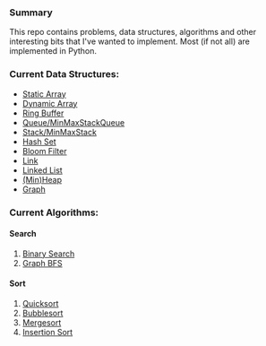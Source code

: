 ### Summary
This repo contains problems, data structures, algorithms and other interesting bits that I've wanted to implement.
Most (if not all) are implemented in Python.

### Current Data Structures:
- [Static Array](DS/static_array.py)
- [Dynamic Array](DS/dynamic_array.py)
- [Ring Buffer](DS/ring_buffer.py)
- [Queue/MinMaxStackQueue](DS/queue.py)
- [Stack/MinMaxStack](DS/stack.py)
- [Hash Set](DS/hash_set.py)
- [Bloom Filter](Bonus/bloom_filter.py)
- [Link](DS/link_node.py)
- [Linked List](DS/linked_list.py)
- [(Min)Heap](DS/heap.py)
- [Graph](DS/graph.py)

### Current Algorithms:

#### Search
1. [Binary Search](Searches/binary_search.py)
2. [Graph BFS](Searches/graph_bfs.py)

#### Sort

1. [Quicksort](Sorts/quicksort.py)
2. [Bubblesort](Sorts/bubblesort.py)
3. [Mergesort](Sorts/mergesort.py)
4. [Insertion Sort](Sorts/insertion_sort.py)

<!--
1. LRU Cache
2. Binary Search Tree
3. Priority Queue
4. Priority Queue Map
5. AVL Tree
6. B Tree
7. Union-find

a. Shellsort
b. Radixsort
c. Heapsort
-->

